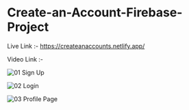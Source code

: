 #                                 Create-an-Account-Firebase-Project

Live Link :- https://createanaccounts.netlify.app/

Video Link :- 

![01 Sign Up](https://github.com/user-attachments/assets/92a99cc8-9689-4039-a56d-679eb76b1e29)

![02 Login](https://github.com/user-attachments/assets/4942c31d-80b8-4eee-ae88-ba594d2b93a4)

![03 Profile Page](https://github.com/user-attachments/assets/8adee8a0-0aaf-4985-a624-4a4d2cc9264f)
